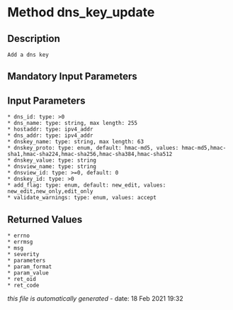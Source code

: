 # Method dns_key_update

## Description
	Add a dns key

## Mandatory Input Parameters

## Input Parameters
	* dns_id: type: >0
	* dns_name: type: string, max length: 255
	* hostaddr: type: ipv4_addr
	* dns_addr: type: ipv4_addr
	* dnskey_name: type: string, max length: 63
	* dnskey_proto: type: enum, default: hmac-md5, values: hmac-md5,hmac-sha1,hmac-sha224,hmac-sha256,hmac-sha384,hmac-sha512
	* dnskey_value: type: string
	* dnsview_name: type: string
	* dnsview_id: type: >=0, default: 0
	* dnskey_id: type: >0
	* add_flag: type: enum, default: new_edit, values: new_edit,new_only,edit_only
	* validate_warnings: type: enum, values: accept

## Returned Values
	* errno
	* errmsg
	* msg
	* severity
	* parameters
	* param_format
	* param_value
	* ret_oid
	* ret_code


*this file is automatically generated* - date: 18 Feb 2021 19:32
